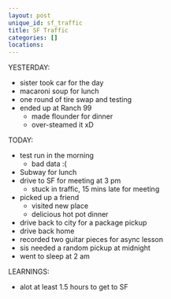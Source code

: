 ```yaml
---
layout: post
unique_id: sf_traffic
title: SF Traffic
categories: []
locations: 
---
```


YESTERDAY:
* sister took car for the day
* macaroni soup for lunch
* one round of tire swap and testing
* ended up at Ranch 99
  * made flounder for dinner
  * over-steamed it xD

TODAY:
* test run in the morning
  * bad data :(
* Subway for lunch
* drive to SF for meeting at 3 pm
  * stuck in traffic, 15 mins late for meeting
* picked up a friend
  * visited new place
  * delicious hot pot dinner
* drive back to city for a package pickup
* drive back home
* recorded two guitar pieces for async lesson
* sis needed a random pickup at midnight
* went to sleep at 2 am

LEARNINGS:
* alot at least 1.5 hours to get to SF
